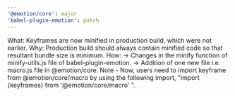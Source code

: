 ```yaml
---
'@emotion/core': major
'babel-plugin-emotion': patch
---
```


What: Keyframes are now minified in production build, which were not earlier.
Why: Production build should always contain minified code so that resultant bundle size is minimum.
How: -> Changes in the minify function of minify-utils.js file of babel-plugin-emotion.
-> Addition of one new file i.e. macro.js file in @emotion/core.
Note - Now, users need to import keyframe from @emotion/core/macro by using the following import, "import {keyframes} from '@emotion/core/macro' ".

